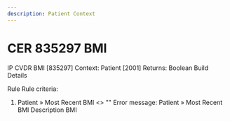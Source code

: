 ```yaml
---
description: Patient Context
---
```


# CER 835297 BMI

IP CVDR BMI \[835297] Context: Patient \[2001] Returns: Boolean Build Details

Rule Rule criteria:

1. Patient » Most Recent BMI <> "" Error message: Patient » Most Recent BMI Description BMI

